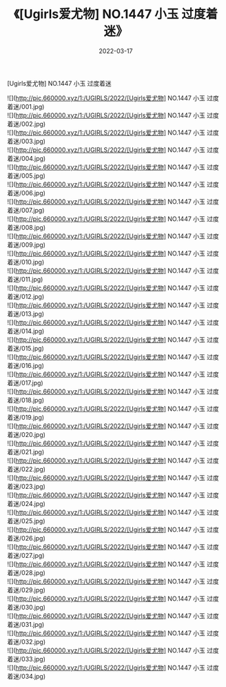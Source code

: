 ﻿---
layout: post
title:  《[Ugirls爱尤物] NO.1447 小玉 过度着迷》
date:   2022-03-17
img: http://pic.660000.xyz/1:/UGIRLS/2022/[Ugirls爱尤物] NO.1447 小玉 过度着迷/000.jpg
categories: [美女, 清纯, 唯美]
---

[Ugirls爱尤物] NO.1447 小玉 过度着迷

 ![](http://pic.660000.xyz/1:/UGIRLS/2022/[Ugirls爱尤物] NO.1447 小玉 过度着迷/001.jpg) <br>![](http://pic.660000.xyz/1:/UGIRLS/2022/[Ugirls爱尤物] NO.1447 小玉 过度着迷/002.jpg) <br>![](http://pic.660000.xyz/1:/UGIRLS/2022/[Ugirls爱尤物] NO.1447 小玉 过度着迷/003.jpg) <br>![](http://pic.660000.xyz/1:/UGIRLS/2022/[Ugirls爱尤物] NO.1447 小玉 过度着迷/004.jpg) <br>![](http://pic.660000.xyz/1:/UGIRLS/2022/[Ugirls爱尤物] NO.1447 小玉 过度着迷/005.jpg) <br>![](http://pic.660000.xyz/1:/UGIRLS/2022/[Ugirls爱尤物] NO.1447 小玉 过度着迷/006.jpg) <br>![](http://pic.660000.xyz/1:/UGIRLS/2022/[Ugirls爱尤物] NO.1447 小玉 过度着迷/007.jpg) <br>![](http://pic.660000.xyz/1:/UGIRLS/2022/[Ugirls爱尤物] NO.1447 小玉 过度着迷/008.jpg) <br>![](http://pic.660000.xyz/1:/UGIRLS/2022/[Ugirls爱尤物] NO.1447 小玉 过度着迷/009.jpg) <br>![](http://pic.660000.xyz/1:/UGIRLS/2022/[Ugirls爱尤物] NO.1447 小玉 过度着迷/010.jpg) <br>![](http://pic.660000.xyz/1:/UGIRLS/2022/[Ugirls爱尤物] NO.1447 小玉 过度着迷/011.jpg) <br>![](http://pic.660000.xyz/1:/UGIRLS/2022/[Ugirls爱尤物] NO.1447 小玉 过度着迷/012.jpg) <br>![](http://pic.660000.xyz/1:/UGIRLS/2022/[Ugirls爱尤物] NO.1447 小玉 过度着迷/013.jpg) <br>![](http://pic.660000.xyz/1:/UGIRLS/2022/[Ugirls爱尤物] NO.1447 小玉 过度着迷/014.jpg) <br>![](http://pic.660000.xyz/1:/UGIRLS/2022/[Ugirls爱尤物] NO.1447 小玉 过度着迷/015.jpg) <br>![](http://pic.660000.xyz/1:/UGIRLS/2022/[Ugirls爱尤物] NO.1447 小玉 过度着迷/016.jpg) <br>![](http://pic.660000.xyz/1:/UGIRLS/2022/[Ugirls爱尤物] NO.1447 小玉 过度着迷/017.jpg) <br>![](http://pic.660000.xyz/1:/UGIRLS/2022/[Ugirls爱尤物] NO.1447 小玉 过度着迷/018.jpg) <br>![](http://pic.660000.xyz/1:/UGIRLS/2022/[Ugirls爱尤物] NO.1447 小玉 过度着迷/019.jpg) <br>![](http://pic.660000.xyz/1:/UGIRLS/2022/[Ugirls爱尤物] NO.1447 小玉 过度着迷/020.jpg) <br>![](http://pic.660000.xyz/1:/UGIRLS/2022/[Ugirls爱尤物] NO.1447 小玉 过度着迷/021.jpg) <br>![](http://pic.660000.xyz/1:/UGIRLS/2022/[Ugirls爱尤物] NO.1447 小玉 过度着迷/022.jpg) <br>![](http://pic.660000.xyz/1:/UGIRLS/2022/[Ugirls爱尤物] NO.1447 小玉 过度着迷/023.jpg) <br>![](http://pic.660000.xyz/1:/UGIRLS/2022/[Ugirls爱尤物] NO.1447 小玉 过度着迷/024.jpg) <br>![](http://pic.660000.xyz/1:/UGIRLS/2022/[Ugirls爱尤物] NO.1447 小玉 过度着迷/025.jpg) <br>![](http://pic.660000.xyz/1:/UGIRLS/2022/[Ugirls爱尤物] NO.1447 小玉 过度着迷/026.jpg) <br>![](http://pic.660000.xyz/1:/UGIRLS/2022/[Ugirls爱尤物] NO.1447 小玉 过度着迷/027.jpg) <br>![](http://pic.660000.xyz/1:/UGIRLS/2022/[Ugirls爱尤物] NO.1447 小玉 过度着迷/028.jpg) <br>![](http://pic.660000.xyz/1:/UGIRLS/2022/[Ugirls爱尤物] NO.1447 小玉 过度着迷/029.jpg) <br>![](http://pic.660000.xyz/1:/UGIRLS/2022/[Ugirls爱尤物] NO.1447 小玉 过度着迷/030.jpg) <br>![](http://pic.660000.xyz/1:/UGIRLS/2022/[Ugirls爱尤物] NO.1447 小玉 过度着迷/031.jpg) <br>![](http://pic.660000.xyz/1:/UGIRLS/2022/[Ugirls爱尤物] NO.1447 小玉 过度着迷/032.jpg) <br>![](http://pic.660000.xyz/1:/UGIRLS/2022/[Ugirls爱尤物] NO.1447 小玉 过度着迷/033.jpg) <br>![](http://pic.660000.xyz/1:/UGIRLS/2022/[Ugirls爱尤物] NO.1447 小玉 过度着迷/034.jpg) <br>